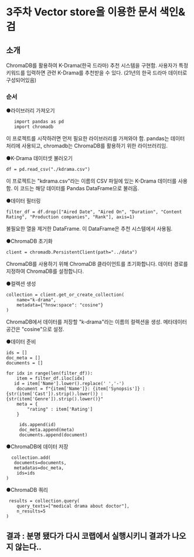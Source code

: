 # 3주차 Vector store을 이용한 문서 색인&검

## 소개
ChromaDB를 활용하여 K-Drama(한국 드라마) 추천 시스템을 구현함. 사용자가 특정 키워드를 입력하면 관련 K-Drama를 추천받을 수 있다. 
(21년의 한국 드라마 데이터로 구성되어있음)

### 순서

●라이브러리 가져오기

       import pandas as pd
       import chromadb    
이 프로젝트를 시작하려면 먼저 필요한 라이브러리를 가져와야 함. pandas는 데이터 처리에 사용되고, chromadb는 ChromaDB를 활용하기 위한 라이브러리임.

●K-Drama 데이터셋 불러오기

    df = pd.read_csv("./kdrama.csv") 
이 프로젝트는 "kdrama.csv"라는 이름의 CSV 파일에 있는 K-Drama 데이터를 사용함. 이 코드는 해당 데이터를 Pandas DataFrame으로 불러옵.

●데이터 필터링

    filter_df = df.drop(["Aired Date", "Aired On", "Duration", "Content Rating", "Production companies", "Rank"], axis=1)
불필요한 열을 제거한 DataFrame. 이 DataFrame은 추천 시스템에서 사용됨.

●ChromaDB 초기화

    client = chromadb.PersistentClient(path="../data")
ChromaDB를 사용하기 위해 ChromaDB 클라이언트를 초기화합니다. 데이터 경로를 지정하여 ChromaDB를 설정합니다.

●컬렉션 생성

    collection = client.get_or_create_collection(
        name="k-drama",
        metadata={"hnsw:space": "cosine"}
    )
ChromaDB에서 데이터를 저장할 "k-drama"라는 이름의 컬렉션을 생성. 메타데이터 공간은 "cosine"으로 설정.

 ●데이터 준비
 
    ids = []
    doc_meta = []
    documents = []

    for idx in range(len(filter_df)):
        item = filter_df.iloc[idx]
       id = item['Name'].lower().replace(' ','-')
        document = f"{item['Name']}: {item['Synopsis']} : {str(item['Cast']).strip().lower()} : {str(item['Genre']).strip().lower()}"
        meta = {
            "rating" : item['Rating']
        }
    
         ids.append(id)
         doc_meta.append(meta)
         documents.append(document)


 ●ChromaDB에 데이터 저장
 
      collection.add(
       documents=documents,
       metadatas=doc_meta,
        ids=ids
    )

 ●ChromaDB 쿼리
 
     results = collection.query(
        query_texts=["medical drama about doctor"],
        n_results=5
    )




 ## 결과 : 분명 됐다가 다시 코랩에서 실행시키니 결과가 나오지 않는다..
